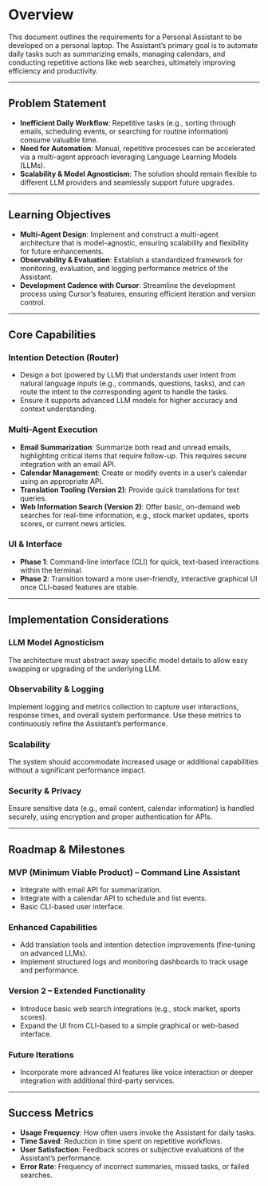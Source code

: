 # Overview
This document outlines the requirements for a Personal Assistant to be developed on a personal laptop. The Assistant’s primary goal is to automate daily tasks such as summarizing emails, managing calendars, and conducting repetitive actions like web searches, ultimately improving efficiency and productivity.

---

## Problem Statement

- **Inefficient Daily Workflow**: Repetitive tasks (e.g., sorting through emails, scheduling events, or searching for routine information) consume valuable time.  
- **Need for Automation**: Manual, repetitive processes can be accelerated via a multi-agent approach leveraging Language Learning Models (LLMs).  
- **Scalability & Model Agnosticism**: The solution should remain flexible to different LLM providers and seamlessly support future upgrades.

---

## Learning Objectives

- **Multi-Agent Design**: Implement and construct a multi-agent architecture that is model-agnostic, ensuring scalability and flexibility for future enhancements.  
- **Observability & Evaluation**: Establish a standardized framework for monitoring, evaluation, and logging performance metrics of the Assistant.  
- **Development Cadence with Cursor**: Streamline the development process using Cursor’s features, ensuring efficient iteration and version control.

---

## Core Capabilities

### Intention Detection (Router)
- Design a bot (powered by LLM) that understands user intent from natural language inputs (e.g., commands, questions, tasks), and can route the intent to the corresponding agent to handle the tasks.  
- Ensure it supports advanced LLM models for higher accuracy and context understanding.

### Multi-Agent Execution
- **Email Summarization**: Summarize both read and unread emails, highlighting critical items that require follow-up. This requires secure integration with an email API.  
- **Calendar Management**: Create or modify events in a user’s calendar using an appropriate API.  
- **Translation Tooling (Version 2)**: Provide quick translations for text queries.  
- **Web Information Search (Version 2)**: Offer basic, on-demand web searches for real-time information, e.g., stock market updates, sports scores, or current news articles.

### UI & Interface
- **Phase 1**: Command-line interface (CLI) for quick, text-based interactions within the terminal.  
- **Phase 2**: Transition toward a more user-friendly, interactive graphical UI once CLI-based features are stable.

---

## Implementation Considerations

### LLM Model Agnosticism
The architecture must abstract away specific model details to allow easy swapping or upgrading of the underlying LLM.

### Observability & Logging
Implement logging and metrics collection to capture user interactions, response times, and overall system performance. Use these metrics to continuously refine the Assistant’s performance.

### Scalability
The system should accommodate increased usage or additional capabilities without a significant performance impact.

### Security & Privacy
Ensure sensitive data (e.g., email content, calendar information) is handled securely, using encryption and proper authentication for APIs.

---

## Roadmap & Milestones

### MVP (Minimum Viable Product) – Command Line Assistant
- Integrate with email API for summarization.  
- Integrate with a calendar API to schedule and list events.  
- Basic CLI-based user interface.

### Enhanced Capabilities
- Add translation tools and intention detection improvements (fine-tuning on advanced LLMs).  
- Implement structured logs and monitoring dashboards to track usage and performance.

### Version 2 – Extended Functionality
- Introduce basic web search integrations (e.g., stock market, sports scores).  
- Expand the UI from CLI-based to a simple graphical or web-based interface.

### Future Iterations
- Incorporate more advanced AI features like voice interaction or deeper integration with additional third-party services.

---

## Success Metrics

- **Usage Frequency**: How often users invoke the Assistant for daily tasks.  
- **Time Saved**: Reduction in time spent on repetitive workflows.  
- **User Satisfaction**: Feedback scores or subjective evaluations of the Assistant’s performance.  
- **Error Rate**: Frequency of incorrect summaries, missed tasks, or failed searches.